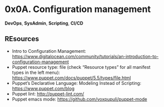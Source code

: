 # 0x0A. Configuration management
__DevOps__, __SysAdmin__, __Scripting__, __CI/CD__

## REsources
* Intro to Configuration Management: https://www.digitalocean.com/community/tutorials/an-introduction-to-configuration-management
* Puppet resource type: file (check “Resource types” for all manifest types in the left menu): https://www.puppet.com/docs/puppet/5.5/types/file.html
* Puppet’s Declarative Language: Modeling Instead of Scripting: https://www.puppet.com/blog
* Puppet lint: http://puppet-lint.com/
* Puppet emacs mode: https://github.com/voxpupuli/puppet-mode
